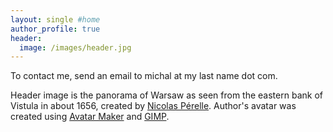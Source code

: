 ```yaml
---
layout: single #home
author_profile: true
header:
  image: /images/header.jpg
---
```

To contact me, send an email to michal at my last name dot com.


Header image is the panorama of Warsaw as seen from the eastern bank of Vistula in about 1656, created by [Nicolas Pérelle](https://commons.wikimedia.org/wiki/File%3AP%C3%A9relle_View_of_Warsaw.jpg). Author's avatar was created using [Avatar Maker](http://avatarmaker.com) and [GIMP](https://www.gimp.org).
